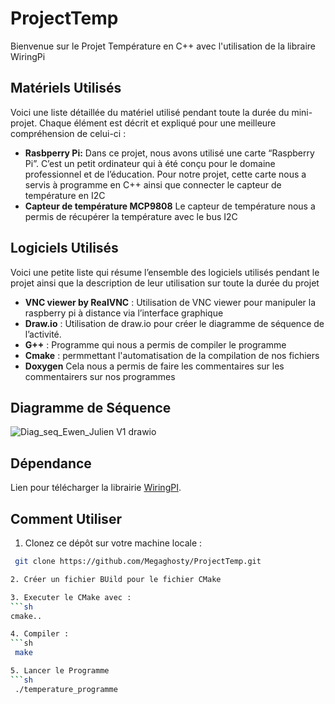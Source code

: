  # ProjectTemp
Bienvenue sur le Projet Température en C++ avec l'utilisation de la libraire WiringPi

## Matériels Utilisés 
Voici une liste détaillée du matériel utilisé pendant toute la durée du mini-projet. Chaque élément est décrit et expliqué pour une meilleure compréhension de celui-ci : 
- **Rasbperry Pi:** Dans ce projet, nous avons utilisé une carte “Raspberry Pi”. C’est un petit ordinateur qui à été conçu pour le domaine professionnel et de l’éducation. Pour notre projet, cette carte nous a servis à programme en C++  ainsi que connecter le capteur de température en I2C
- **Capteur de température MCP9808** Le capteur de température nous a permis de récupérer la température avec le bus I2C

## Logiciels Utilisés
Voici une petite liste qui résume l’ensemble des logiciels utilisés pendant le projet ainsi que la description de leur utilisation sur toute la durée du projet

- **VNC viewer by RealVNC** : Utilisation de VNC viewer pour manipuler la raspberry pi à distance via l’interface graphique
- **Draw.io** : Utilisation de draw.io pour créer le diagramme de séquence de l’activité.
- **G++** : Programme qui nous a permis de compiler le programme
- **Cmake** : permmettant l'automatisation de la compilation de nos fichiers 
- **Doxygen** Cela nous a permis de faire les commentaires sur les commentairers sur nos programmes

## Diagramme de Séquence 
![Diag_seq_Ewen_Julien V1 drawio](https://github.com/user-attachments/assets/55fcde9a-f580-4177-82fb-8a610e044661)

## Dépendance
Lien pour télécharger la librairie  [WiringPI](https://github.com/WiringPi/WiringPi/releases).

## Comment Utiliser
 1. Clonez ce dépôt sur votre machine locale :
  ```bash
   git clone https://github.com/Megaghosty/ProjectTemp.git

 2. Créer un fichier BUild pour le fichier CMake

 3. Executer le CMake avec :
```sh
  cmake..

4. Compiler :
```sh
   make

5. Lancer le Programme
```sh
   ./temperature_programme
